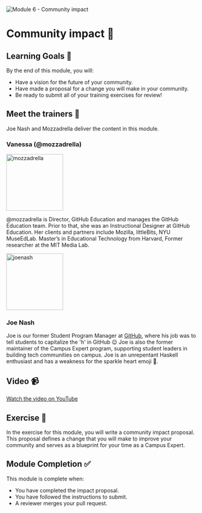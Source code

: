 ![Module 6 - Community impact](https://user-images.githubusercontent.com/1790822/44394800-fe1a9100-a52f-11e8-8586-cff5e595b0af.png)

# Community impact 🥁

## Learning Goals 🥅

By the end of this module, you will:
-   Have a vision for the future of your community.
-   Have made a proposal for a change you will make in your community.
-   Be ready to submit all of your training exercises for review!

## Meet the trainers 🍎

Joe Nash and Mozzadrella deliver the content in this module.

### Vanessa (@mozzadrella)

<img src="https://github.com/mozzadrella.png" href="https://github.com/mozzadrella" title="mozzadrella" width="150"></img>

@mozzadrella is Director, GitHub Education and manages the GitHub Education team. Prior to that, she was an Instructional Designer at GitHub Education. Her clients and partners include Mozilla, littleBits, NYU MuseEdLab. Master’s in Educational Technology from Harvard, Former researcher at the MIT Media Lab.

<img src="https://github.com/joenash.png" href="https://github.com/joenash" title="joenash" width="150"></img>
### Joe Nash

Joe is our former Student Program Manager at [GitHub](https://education.github.com), where his job was to tell students to capitalize the 'h' in GitHub :wink: Joe is also the former maintainer of the Campus Expert program, supporting student leaders in building tech communities on campus. Joe is an unrepentant Haskell enthusiast and has a weakness for the sparkle heart emoji 💖.

## Video 📹

[Watch the video on YouTube](https://www.youtube.com/watch?v=EM-OUYwJOEw&index=6&list=PLIRjfNq867bcqbF_DVi7iTDnc8JoWNPVT)

## Exercise 📝

In the exercise for this module, you will write a community impact proposal. This proposal defines a change that you will make to improve your community and serves as a blueprint for your time as a Campus Expert.

## Module Completion ✅

This module is complete when:
-   You have completed the impact proposal.
-   You have followed the instructions to submit.
-   A reviewer merges your pull request.

